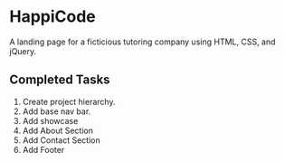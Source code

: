 # HappiCode

A landing page for a ficticious tutoring company using HTML, CSS, and jQuery.

## Completed Tasks

1. Create project hierarchy.
2. Add base nav bar.
3. Add showcase
4. Add About Section
5. Add Contact Section
6. Add Footer
